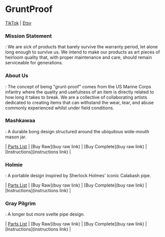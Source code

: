 # GruntProof
[TikTok](https://www.tiktok.com/@a90sthemedmidlifecrisis) | [Etsy](https://www.etsy.com/shop/DerakovinCreations)

### Mission Statement
: We are sick of products that barely survive the warranty period, let alone long enough to survive us. We intend to make our products as art pieces of heirloom quality that, with proper maintenance and care, should remain serviceable for generations.

### About Us
: The concept of being "grunt-proof" comes from the US Marine Corps infantry where the quality and usefulness of an item is directly related to how long it takes to break. We are a collective of collaborating artists dedicated to creating items that can withstand the wear, tear, and abuse commonly experienced whilst under field conditions.

### Mashkawaa
: A durable bong design structured around the ubiquitous wide-mouth mason jar. 

| [Parts List](https://gruntproof.github.io/mashkawaa/mashkawaa.html) | [Buy Raw](buy raw link) | [Buy Complete](buy raw link) | [Instructions](instructions link) |

### Holmie
: A portable design inspired by Sherlock Holmes' iconic Calabash pipe.

| [Parts List](https://gruntproof.github.io/holmie/holmie.html) | [Buy Raw](buy raw link) | [Buy Complete](buy raw link) | [Instructions](instructions link) |

### Gray Pilgrim
: A longer but more svelte pipe design.

| [Parts List](https://gruntproof.github.io/grayPilgrim/grayPilgrim.html) | [Buy Raw](buy raw link) | [Buy Complete](buy raw link) | [Instructions](instructions link) |
